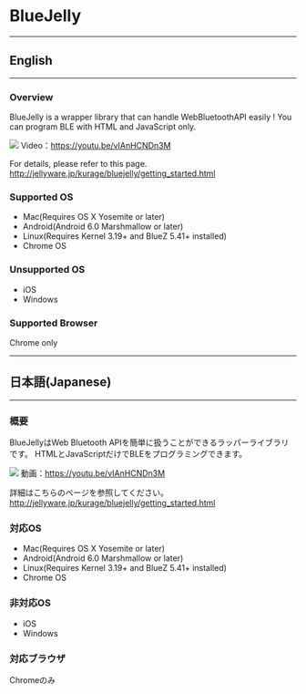 # BlueJelly

---
## English
---
### Overview
BlueJelly is a wrapper library that can handle WebBluetoothAPI easily !
You can program BLE with HTML and JavaScript only.

![](http://jellyware.jp/kurage/img/cover/bluejelly/getting_started.png)
Video：https://youtu.be/vIAnHCNDn3M

For details, please refer to this page.
http://jellyware.jp/kurage/bluejelly/getting_started.html

### Supported OS
- Mac(Requires OS X Yosemite or later)
- Android(Android 6.0 Marshmallow or later)
- Linux(Requires Kernel 3.19+ and BlueZ 5.41+ installed)
- Chrome OS

### Unsupported OS
- iOS
- Windows

### Supported Browser
Chrome only


---
## 日本語(Japanese)
---
### 概要
BlueJellyはWeb Bluetooth APIを簡単に扱うことができるラッパーライブラリです。
HTMLとJavaScriptだけでBLEをプログラミングできます。

![](http://jellyware.jp/kurage/img/cover/bluejelly/getting_started.png)
動画：https://youtu.be/vIAnHCNDn3M


詳細はこちらのページを参照してください。
http://jellyware.jp/kurage/bluejelly/getting_started.html

### 対応OS
- Mac(Requires OS X Yosemite or later)
- Android(Android 6.0 Marshmallow or later)
- Linux(Requires Kernel 3.19+ and BlueZ 5.41+ installed)
- Chrome OS

### 非対応OS
- iOS
- Windows

### 対応ブラウザ
Chromeのみ
